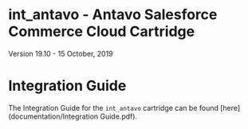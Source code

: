 # int_antavo - Antavo Salesforce Commerce Cloud Cartridge

Version 19.10 - 15 October, 2019

# Integration Guide

The Integration Guide for the `int_antavo` cartridge can be found [here](documentation/Integration Guide.pdf).
